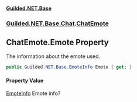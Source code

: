 
#### [Guilded.NET.Base](Guilded_NET_Base 'Guilded_NET_Base')
### [Guilded.NET.Base.Chat](Guilded_NET_Base#Guilded_NET_Base_Chat 'Guilded.NET.Base.Chat').[ChatEmote](ChatEmote 'Guilded.NET.Base.Chat.ChatEmote')
## ChatEmote.Emote Property
The information about the emote used.  
```csharp
public Guilded.NET.Base.EmoteInfo Emote { get; }
```

#### Property Value
[EmoteInfo](EmoteInfo 'Guilded.NET.Base.EmoteInfo')
Emote info?
